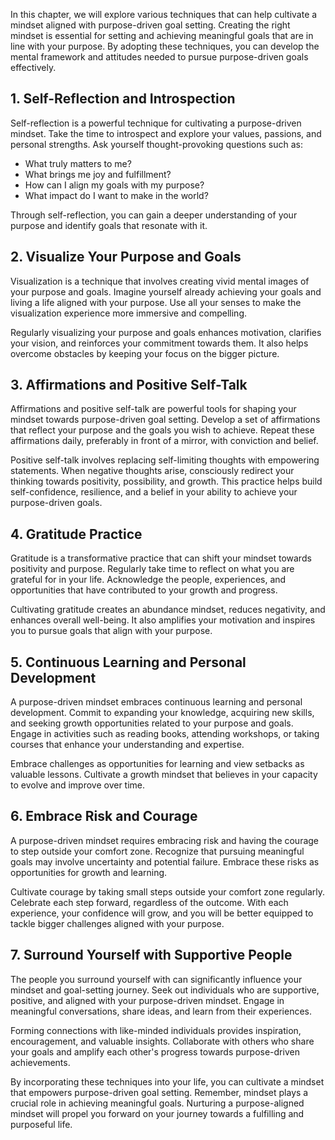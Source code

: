 
In this chapter, we will explore various techniques that can help cultivate a mindset aligned with purpose-driven goal setting. Creating the right mindset is essential for setting and achieving meaningful goals that are in line with your purpose. By adopting these techniques, you can develop the mental framework and attitudes needed to pursue purpose-driven goals effectively.

**1. Self-Reflection and Introspection**
----------------------------------------

Self-reflection is a powerful technique for cultivating a purpose-driven mindset. Take the time to introspect and explore your values, passions, and personal strengths. Ask yourself thought-provoking questions such as:

* What truly matters to me?
* What brings me joy and fulfillment?
* How can I align my goals with my purpose?
* What impact do I want to make in the world?

Through self-reflection, you can gain a deeper understanding of your purpose and identify goals that resonate with it.

**2. Visualize Your Purpose and Goals**
---------------------------------------

Visualization is a technique that involves creating vivid mental images of your purpose and goals. Imagine yourself already achieving your goals and living a life aligned with your purpose. Use all your senses to make the visualization experience more immersive and compelling.

Regularly visualizing your purpose and goals enhances motivation, clarifies your vision, and reinforces your commitment towards them. It also helps overcome obstacles by keeping your focus on the bigger picture.

**3. Affirmations and Positive Self-Talk**
------------------------------------------

Affirmations and positive self-talk are powerful tools for shaping your mindset towards purpose-driven goal setting. Develop a set of affirmations that reflect your purpose and the goals you wish to achieve. Repeat these affirmations daily, preferably in front of a mirror, with conviction and belief.

Positive self-talk involves replacing self-limiting thoughts with empowering statements. When negative thoughts arise, consciously redirect your thinking towards positivity, possibility, and growth. This practice helps build self-confidence, resilience, and a belief in your ability to achieve your purpose-driven goals.

**4. Gratitude Practice**
-------------------------

Gratitude is a transformative practice that can shift your mindset towards positivity and purpose. Regularly take time to reflect on what you are grateful for in your life. Acknowledge the people, experiences, and opportunities that have contributed to your growth and progress.

Cultivating gratitude creates an abundance mindset, reduces negativity, and enhances overall well-being. It also amplifies your motivation and inspires you to pursue goals that align with your purpose.

**5. Continuous Learning and Personal Development**
---------------------------------------------------

A purpose-driven mindset embraces continuous learning and personal development. Commit to expanding your knowledge, acquiring new skills, and seeking growth opportunities related to your purpose and goals. Engage in activities such as reading books, attending workshops, or taking courses that enhance your understanding and expertise.

Embrace challenges as opportunities for learning and view setbacks as valuable lessons. Cultivate a growth mindset that believes in your capacity to evolve and improve over time.

**6. Embrace Risk and Courage**
-------------------------------

A purpose-driven mindset requires embracing risk and having the courage to step outside your comfort zone. Recognize that pursuing meaningful goals may involve uncertainty and potential failure. Embrace these risks as opportunities for growth and learning.

Cultivate courage by taking small steps outside your comfort zone regularly. Celebrate each step forward, regardless of the outcome. With each experience, your confidence will grow, and you will be better equipped to tackle bigger challenges aligned with your purpose.

**7. Surround Yourself with Supportive People**
-----------------------------------------------

The people you surround yourself with can significantly influence your mindset and goal-setting journey. Seek out individuals who are supportive, positive, and aligned with your purpose-driven mindset. Engage in meaningful conversations, share ideas, and learn from their experiences.

Forming connections with like-minded individuals provides inspiration, encouragement, and valuable insights. Collaborate with others who share your goals and amplify each other's progress towards purpose-driven achievements.

By incorporating these techniques into your life, you can cultivate a mindset that empowers purpose-driven goal setting. Remember, mindset plays a crucial role in achieving meaningful goals. Nurturing a purpose-aligned mindset will propel you forward on your journey towards a fulfilling and purposeful life.
